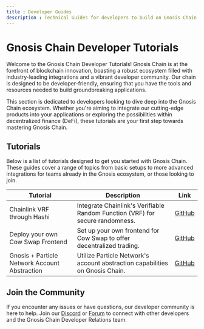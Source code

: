```yaml
---
title : Developer Guides
description : Technical Guides for developers to build on Gnosis Chain
---
```


# Gnosis Chain Developer Tutorials

Welcome to the Gnosis Chain Developer Tutorials! Gnosis Chain is at the forefront of blockchain innovation, boasting a robust ecosystem filled with industry-leading integrations and a vibrant developer community. Our chain is designed to be developer-friendly, ensuring that you have the tools and resources needed to build groundbreaking applications.


This section is dedicated to developers looking to dive deep into the Gnosis Chain ecosystem. Whether you're aiming to integrate our cutting-edge products into your applications or exploring the possibilities within decentralized finance (DeFi), these tutorials are your first step towards mastering Gnosis Chain.


## Tutorials

Below is a list of tutorials designed to get you started with Gnosis Chain. These guides cover a range of topics from basic setups to more advanced integrations for teams already in the Gnosis ecosystem, or those looking to join.


| Tutorial | Description | Link |
|----------|-------------|------|
| Chainlink VRF through Hashi | Integrate Chainlink's Verifiable Random Function (VRF) for secure randomness. | [GitHub](https://github.com/) |
| Deploy your own Cow Swap Frontend | Set up your own frontend for Cow Swap to offer decentralized trading. | [GitHub](https://github.com/) |
| Gnosis + Particle Network Account Abstraction | Utilize Particle Network's account abstraction capabilities on Gnosis Chain. | [GitHub](https://github.com/) |



## Join the Community

If you encounter any issues or have questions, our developer community is here to help. Join our [Discord](https://discord.gg/gnosis) or [Forum](https://forum.gnosis.io/) to connect with other developers and the Gnosis Chain Developer Relations team.